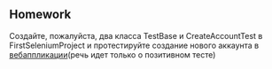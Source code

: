 ## Homework

Создайте, пожалуйста, два класса TestBase и CreateAccountTest в FirstSeleniumProject и протестируйте создание нового аккаунта в [вебаппликации](https://demowebshop.tricentis.com/)(речь идет только о позитивном тесте)
